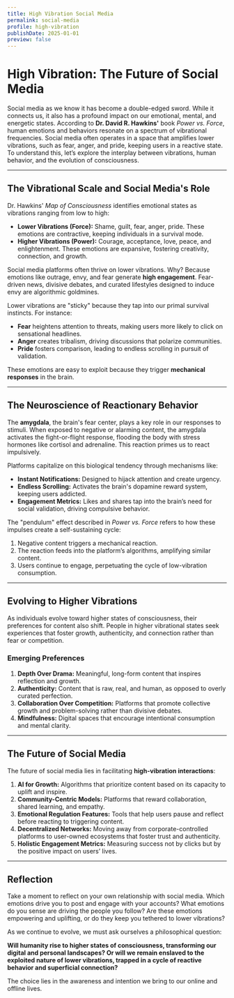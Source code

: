 ```yaml
---
title: High Vibration Social Media
permalink: social-media
profile: high-vibration
publishDate: 2025-01-01
preview: false
---
```


# High Vibration: The Future of Social Media  

Social media as we know it has become a double-edged sword. While it connects us, it also has a profound impact on our emotional, mental, and energetic states. According to **Dr. David R. Hawkins'** book *Power vs. Force*, human emotions and behaviors resonate on a spectrum of vibrational frequencies. Social media often operates in a space that amplifies lower vibrations, such as fear, anger, and pride, keeping users in a reactive state. To understand this, let’s explore the interplay between vibrations, human behavior, and the evolution of consciousness.  

---

## The Vibrational Scale and Social Media's Role  

Dr. Hawkins' *Map of Consciousness* identifies emotional states as vibrations ranging from low to high:  

- **Lower Vibrations (Force):** Shame, guilt, fear, anger, pride. These emotions are contractive, keeping individuals in a survival mode.  
- **Higher Vibrations (Power):** Courage, acceptance, love, peace, and enlightenment. These emotions are expansive, fostering creativity, connection, and growth.  

Social media platforms often thrive on lower vibrations. Why? Because emotions like outrage, envy, and fear generate **high engagement**. Fear-driven news, divisive debates, and curated lifestyles designed to induce envy are algorithmic goldmines.  

Lower vibrations are "sticky" because they tap into our primal survival instincts. For instance:  
- **Fear** heightens attention to threats, making users more likely to click on sensational headlines.  
- **Anger** creates tribalism, driving discussions that polarize communities.  
- **Pride** fosters comparison, leading to endless scrolling in pursuit of validation.  

These emotions are easy to exploit because they trigger **mechanical responses** in the brain.  

---

## The Neuroscience of Reactionary Behavior  

The **amygdala**, the brain's fear center, plays a key role in our responses to stimuli. When exposed to negative or alarming content, the amygdala activates the fight-or-flight response, flooding the body with stress hormones like cortisol and adrenaline. This reaction primes us to react impulsively.  

Platforms capitalize on this biological tendency through mechanisms like:  
- **Instant Notifications:** Designed to hijack attention and create urgency.  
- **Endless Scrolling:** Activates the brain's dopamine reward system, keeping users addicted.  
- **Engagement Metrics:** Likes and shares tap into the brain’s need for social validation, driving compulsive behavior.  

The "pendulum" effect described in *Power vs. Force* refers to how these impulses create a self-sustaining cycle:  
1. Negative content triggers a mechanical reaction.  
2. The reaction feeds into the platform’s algorithms, amplifying similar content.  
3. Users continue to engage, perpetuating the cycle of low-vibration consumption.  

---

## Evolving to Higher Vibrations  

As individuals evolve toward higher states of consciousness, their preferences for content also shift. People in higher vibrational states seek experiences that foster growth, authenticity, and connection rather than fear or competition.  

### Emerging Preferences  
1. **Depth Over Drama:** Meaningful, long-form content that inspires reflection and growth.  
2. **Authenticity:** Content that is raw, real, and human, as opposed to overly curated perfection.  
3. **Collaboration Over Competition:** Platforms that promote collective growth and problem-solving rather than divisive debates.  
4. **Mindfulness:** Digital spaces that encourage intentional consumption and mental clarity.  

---

## The Future of Social Media  

The future of social media lies in facilitating **high-vibration interactions**:  
1. **AI for Growth:** Algorithms that prioritize content based on its capacity to uplift and inspire.  
2. **Community-Centric Models:** Platforms that reward collaboration, shared learning, and empathy.  
3. **Emotional Regulation Features:** Tools that help users pause and reflect before reacting to triggering content.  
4. **Decentralized Networks:** Moving away from corporate-controlled platforms to user-owned ecosystems that foster trust and authenticity.  
5. **Holistic Engagement Metrics:** Measuring success not by clicks but by the positive impact on users’ lives.  

---

## Reflection  

Take a moment to reflect on your own relationship with social media. Which emotions drive you to post and engage with your accounts? What emotions do you sense are driving the people you follow? Are these emotions empowering and uplifting, or do they keep you tethered to lower vibrations?  

As we continue to evolve, we must ask ourselves a philosophical question:  

**Will humanity rise to higher states of consciousness, transforming our digital and personal landscapes? Or will we remain enslaved to the exploited nature of lower vibrations, trapped in a cycle of reactive behavior and superficial connection?**  

The choice lies in the awareness and intention we bring to our online and offline lives.
